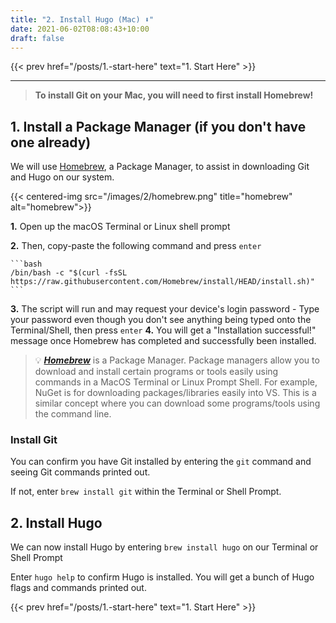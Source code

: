 ```yaml
---
title: "2. Install Hugo (Mac) ⬇"
date: 2021-06-02T08:08:43+10:00
draft: false
---
```


<!-- {{< next-prev 
    prev-href="/posts/1.-start-here" 
    prev-text="1. Start Here"
    next-href="/posts/3.-create-a-new-hugo-project/" 
    next-text="3. Create a new Hugo Project"
    >}} -->
{{< prev 
    href="/posts/1.-start-here" 
    text="1. Start Here"
    >}}

---

> **To install Git on your Mac, you will need to first install Homebrew!**

## 1. Install a Package Manager (if you don't have one already)

We will use [Homebrew](https://brew.sh/), a Package Manager, to assist in downloading Git and Hugo on our system.

{{< centered-img src="/images/2/homebrew.png" title="homebrew" alt="homebrew">}}

**1.** Open up the macOS Terminal or Linux shell prompt

**2.** Then, copy-paste the following command and press `enter`

    ```bash
    /bin/bash -c "$(curl -fsSL https://raw.githubusercontent.com/Homebrew/install/HEAD/install.sh)"
    ```

**3.** The script will run and may request your device's login password
    - Type your password even though you don't see anything being typed onto the Terminal/Shell, then press `enter`
**4.** You will get a "Installation successful!" message once Homebrew has completed and successfully been installed.

> 💡 ***[Homebrew](https://brew.sh/)*** is a Package Manager. Package managers allow you to download and install certain programs or tools easily using commands in a MacOS Terminal or Linux Prompt Shell. For example, NuGet is for downloading packages/libraries easily into VS. This is a similar concept where you can download some programs/tools using the command line.

### Install Git

You can confirm you have Git installed by entering the `git` command and seeing Git commands printed out.

If not, enter `brew install git` within the Terminal or Shell Prompt.

## 2. Install Hugo

We can now install Hugo by entering `brew install hugo` on our Terminal or Shell Prompt

Enter `hugo help` to confirm Hugo is installed. You will get a bunch of Hugo flags and commands printed out.

<!-- {{< next-prev 
    prev-href="/posts/1.-start-here" 
    prev-text="1. Start Here"
    next-href="/posts/3.-create-a-new-hugo-project/" 
    next-text="3. Create a new Hugo Project"
    >}} -->
{{< prev 
    href="/posts/1.-start-here" 
    text="1. Start Here"
    >}}
